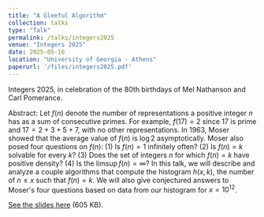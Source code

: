 ```yaml
---
title: "A Gleeful Algorithm"
collection: talks
type: "Talk"
permalink: /talks/integers2025
venue: "Integers 2025"
date: 2025-05-16
location: "University of Georgia - Athens"
paperurl: '/files/integers2025.pdf'
---
```


Integers 2025, in celebration of the 80th birthdays of Mel Nathanson and Carl Pomerance.

Abstract: Let $f(n)$ denote the number of representations a positive integer 
$n$ has as a sum of consecutive primes. For example, $f(17)=2$ since $17$ is prime 
and $17=2+3+5+7$, with no other representations. In 1963, Moser showed that the 
average value of $f(n)$ is $\log 2$ asymptotically. Moser also posed four questions 
on $f(n)$: (1) Is $f(n)=1$ infinitely often? (2) Is $f(n)=k$ solvable for every 
$k$? (3) Does the set of integers $n$ for which $f(n)=k$ have positive density? 
(4) Is the $\limsup f(n)=\infty$? In this talk, we will describe and analyze a couple 
algorithms that compute the histogram $h(x,k)$, the number of $n \le x$ such that 
$f(n)=k$. We will also give conjectured answers to Moser's four questions based 
on data from our histogram for $x=10^{12}$.

[See the slides here](/files/integers2025.pdf) (605 KB).
